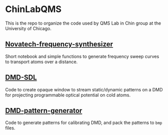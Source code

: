 # ChinLabQMS

This is the repo to organize the code used by QMS Lab in Chin group at the University of Chicago.

## [Novatech-frequency-synthesizer](https://github.com/ChinLabQMS/Novatech-frequency-synthesizer)
Short notebook and simple functions to generate frequency sweep curves to transport atoms over a distance.

## [DMD-SDL](https://github.com/ChinLabQMS/DMD-SDL.git)
Code to create opaque window to stream static/dynamic patterns on a DMD for projecting programmable optical potential on cold atoms.

## [DMD-pattern-generator](https://github.com/ChinLabQMS/DMD-pattern-generator)
Code to generate patterns for calibrating DMD, and pack the patterns to `bmp` files.
